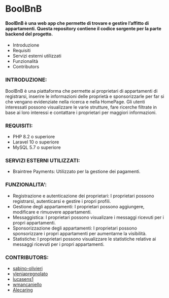 # BoolBnB

#### BoolBnB è una web app che permette di trovare e gestire l’affitto di appartamenti. Questa repository contiene il codice sorgente per la parte backend del progetto.

-	Introduzione
-	Requisiti
-	Servizi esterni utilizzati
-	Funzionalità
-	Contributors

### INTRODUZIONE:

BoolBnB è una piattaforma che permette ai proprietari di appartamenti di registrarsi, inserire le informazioni delle proprietà e sponsorizzarle per far si che vengano evidenziate nella ricerca e nella HomePage. Gli utenti interessati possono visualizzare le varie strutture, fare ricerche filtrate in base ai loro interessi e contattare i proprietari per maggiori informazioni.

### REQUISITI:

-	PHP 8.2 o superiore
-	Laravel 10 o superiore
-	MySQL 5.7 o superiore

### SERVIZI ESTERNI UTILIZZATI:

-	Braintree Payments: Utilizzato per la gestione dei pagamenti.

### FUNZIONALITA’:
-	Registrazione e autenticazione dei proprietari: I proprietari possono registrarsi, autenticarsi e gestire i propri profili.
-	Gestione degli appartamenti: I proprietari possono aggiungere, modificare e rimuovere appartamenti.
-	Messaggistica: I proprietari possono visualizare i messaggi ricevuti per i propri appartamenti.
-	Sponsorizzazione degli appartamenti: I proprietari possono sponsorizzare i propri appartamenti per aumentarne la visibilità.
-	Statistiche: I proprietari possono visualizzare le statistiche relative ai messaggi ricevuti per i propri appartamenti.

### CONTRIBUTORS:

- [sabino-olivieri](https://github.com/sabino-olivieri)
- [yleniapregnolato](https://github.com/yleniapregnolato)
- [lucasens1](https://github.com/lucasens1)
- [wmancaniello](https://github.com/wmancaniello)
- [Alecaring](https://github.com/Alecaring)

